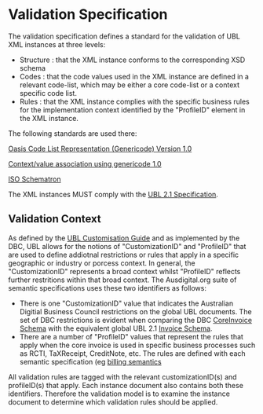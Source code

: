 # Validation Specification

The validation specification defines a standard for the validation of UBL XML instances at three levels:

* Structure : that the XML instance conforms to the corresponding XSD schema
* Codes : that the code values used in the XML instance are defined in a relevant code-list, which may be either a core code-list or a context specific code list. 
* Rules : that the XML instance complies with the specific business rules for the implementation context identified by the "ProfileID" element in the XML instance.

The following standards are used there:

[Oasis Code List Representation (Genericode) Version 1.0](http://docs.oasis-open.org/codelist/cs-genericode-1.0/doc/oasis-code-list-representation-genericode.html)

[Context/value association using genericode 1.0](http://docs.oasis-open.org/codelist/cs01-ContextValueAssociation-1.0/doc/context-value-association.html)

[ISO Schematron](http://schematron.com/)



The XML instances MUST comply with the [UBL 2.1 Specification](http://docs.oasis-open.org/ubl/UBL-2.1.html).

## Validation Context

As defined by the [UBL Customisation Guide](http://docs.oasis-open.org/ubl/guidelines/UBL2-Customization1.0cs01.pdf) and as implemented by the DBC, UBL allows for the notions of "CustomizationID" and "ProfileID" that are used to define addiotnal restrictions or rules that apply in a specific geographic or industry or porcess context. In general, the "CustomizationID" represents a broad context whilst "ProfileID" reflects further restritions within that broad context. The Ausdigital.org suite of semantic specifications uses these two identifiers as follows:

* There is one "CustomizationID" value that indicates the Australian Digitial Business Council restrictions on the global UBL documents. The set of DBC restrictions is evident when comparing the DBC [CoreInvoice Schema](https://github.com/ausdigital/dbc-specs/blob/master/DBC-AU/xsdrt/maindoc/CoreInvoice-1.0.xsd) with the equivalent global UBL 2.1 [Invoice Schema](http://docs.oasis-open.org/ubl/os-UBL-2.1/xsdrt/maindoc/UBL-Invoice-2.1.xsd).  
* There are a number of "ProfileID" values that represent the rules that apply when the core invoice is used in specific business processes such as RCTI, TaXReceipt, CreditNote, etc.  The rules are defined with each semantic specification (eg [billing semantics](https://github.com/ausdigital/ausdigital-bill)

All validation rules are tagged with the relevant customizationID(s) and profileID(s) that apply. Each instance document also contains both these identifiers. Therefore the validation model is to examine the instance document to determine which validation rules should be applied.
